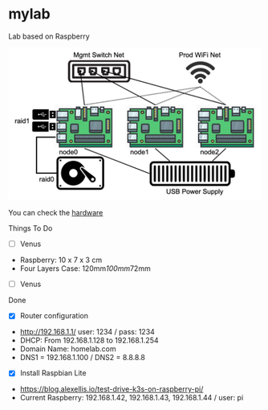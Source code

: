 # mylab
Lab based on Raspberry


<img src="images/diagram.png">

You can check the [hardware](/hardware.md)

Things To Do
- [ ] Venus
* Raspberry: 10 x 7 x 3 cm
* Four Layers Case: 120mm*100mm*72mm
- [ ] Venus



Done
- [x] Router configuration
* http://192.168.1.1/ user: 1234 / pass: 1234
* DHCP: From 192.168.1.128 to 192.168.1.254
* Domain Name: homelab.com
* DNS1 = 192.168.1.100 / DNS2 = 8.8.8.8
- [x] Install Raspbian Lite
* https://blog.alexellis.io/test-drive-k3s-on-raspberry-pi/
* Current Raspberry: 192.168.1.42, 192.168.1.43, 192.168.1.44 / user: pi 


